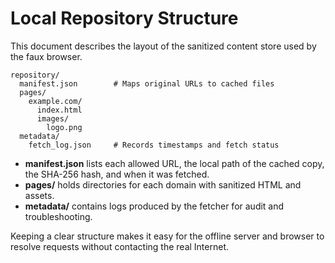 # Local Repository Structure

This document describes the layout of the sanitized content store used by the faux browser.

```
repository/
  manifest.json        # Maps original URLs to cached files
  pages/
    example.com/
      index.html
      images/
        logo.png
  metadata/
    fetch_log.json     # Records timestamps and fetch status
```

- **manifest.json** lists each allowed URL, the local path of the cached copy, the SHA-256 hash, and when it was fetched.
- **pages/** holds directories for each domain with sanitized HTML and assets.
- **metadata/** contains logs produced by the fetcher for audit and troubleshooting.

Keeping a clear structure makes it easy for the offline server and browser to resolve requests without contacting the real Internet.
